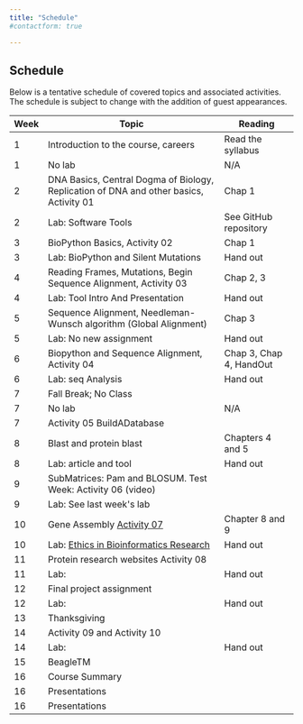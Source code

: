```yaml
---
title: "Schedule"
#contactform: true

---
```


## Schedule

Below is a tentative schedule of covered topics and associated activities. The schedule is subject to change with the addition of guest appearances.

Week | Topic | Reading|
|---------------- | ----------------------------------------------------- | ------------------------------------------------------------------------------------------------------------------------------------------------------------------------------------------------------------------------------------------------------------------------------------------------------------------------------------ |
1 |  Introduction to the course, careers | Read the syllabus|
1 |  No lab| N/A|
2 | DNA Basics, Central Dogma of Biology, Replication of DNA and other basics, Activity 01 | Chap 1|
2 | Lab: Software Tools| See GitHub repository|
3 | BioPython Basics, Activity 02 | Chap 1 |
3 | Lab: BioPython and Silent Mutations| Hand out|
4 | Reading Frames, Mutations, Begin Sequence Alignment, Activity 03 | Chap 2, 3       |
4  | Lab: Tool Intro And Presentation | Hand out|
5  |  Sequence Alignment, Needleman-Wunsch algorithm (Global Alignment) | Chap 3  |
5  | Lab: No new assignment | Hand out|
6  | Biopython and Sequence Alignment, Activity 04  | Chap 3, Chap 4, HandOut       |
6  | Lab: seq Analysis | Hand out|
7  | Fall Break; No Class |       |
7  | No lab| N/A|
7  | Activity 05 BuildADatabase |       |
8  |    Blast and protein blast                 |     Chapters 4 and 5   |
8  | Lab: article and tool | Hand out|
9  | SubMatrices: Pam and BLOSUM. Test Week: Activity 06 (video)|        |
9  | Lab: See last week's lab| |
10 |  Gene Assembly [Activity 07](https://classroom.github.com/a/KHpM-Nhi)  | Chapter 8 and 9 |
10 | Lab: [Ethics in Bioinformatics Research](https://classroom.github.com/a/VNZ2geci)| Hand out|
11 | Protein research websites Activity 08|        |
11 | Lab: | Hand out|
12 | Final project assignment                    |        |
12 | Lab: | Hand out|
13 | Thanksgiving                    |        |
14 | Activity 09 and Activity 10 |        |
14 | Lab: | Hand out|
15 | BeagleTM|        |
16 | Course Summary |        |
16 | Presentations  |        |
16 | Presentations  |        |



